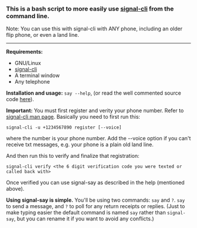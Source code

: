 ### This is a bash script to more easily use [signal-cli](https://github.com/AsamK/signal-cli) from the command line.

Note: You can use this with signal-cli with ANY phone, including an older flip phone, or even a land line.

***

**Requirements:**
   * GNU/Linux
   * [signal-cli](https://github.com/AsamK/signal-cli)
   * A terminal window
   * Any telephone

**Installation and usage:** `say --help`, (or read the well commented source code [here](https://github.com/TopView/signal-say/blob/master/say)).

**Important:** You must first register and verity your phone number.  Refer to [signal-cli man page](https://github.com/AsamK/signal-cli/blob/master/man/signal-cli.1.adoc).  Basically you need to first run this:

    signal-cli -u +1234567890 register [--voice]

where the number is your phone number.  Add the --voice option if you can't receive txt messages, e.g. your phone is a plain old land line.

And then run this to verify and finalize that registration:

    signal-cli verify <the 6 digit verification code you were texted or called back with>

Once verified you can use signal-say as described in the help (mentioned above).  

**Using signal-say is simple.**  You'll be using two commands: `say` and `?`.  `say` to send a message, and `?` to poll for any return receipts or replies.  (Just to make typing easier the default command is named `say` rather than `signal-say`, but you can rename it if you want to avoid any conflicts.)
